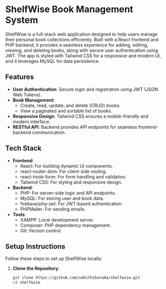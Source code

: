 # ShelfWise Book Management System

ShelfWise is a full-stack web application designed to help users manage their personal book collections efficiently. Built with a React frontend and PHP backend, it provides a seamless experience for adding, editing, viewing, and deleting books, along with secure user authentication using JWT. The app is styled with Tailwind CSS for a responsive and modern UI, and it leverages MySQL for data persistence.

## Features
- **User Authentication**: Secure login and registration using JWT (JSON Web Tokens).
- **Book Management**:
  - Create, read, update, and delete (CRUD) books.
  - View a paginated and sortable list of books.
- **Responsive Design**: Tailwind CSS ensures a mobile-friendly and modern interface.
- **RESTful API**: Backend provides API endpoints for seamless frontend-backend communication.

## Tech Stack
- **Frontend**:
  - React: For building dynamic UI components.
  - react-router-dom: For client-side routing.
  - react-hook-form: For form handling and validation.
  - Tailwind CSS: For styling and responsive design.
- **Backend**:
  - PHP: For server-side logic and API endpoints.
  - MySQL: For storing user and book data.
  - firebase/php-jwt: For JWT-based authentication.
  - PHPMailer: For sending emails.
- **Tools**:
  - XAMPP: Local development server.
  - Composer: PHP dependency management.
  - Git: Version control.

## Setup Instructions
Follow these steps to set up ShelfWise locally:

1. **Clone the Repository**:
   ```bash
   git clone https://github.com/sahithiburada/shelfwise.git
   cd shelfwise

